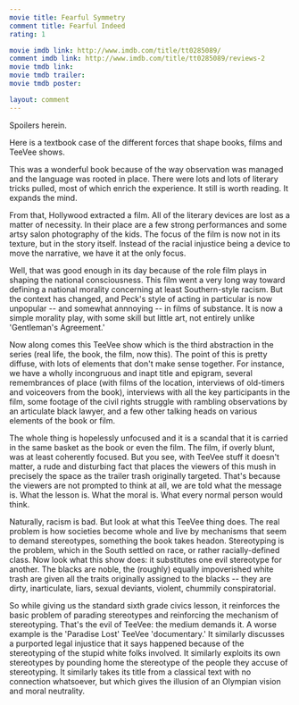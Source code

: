 ```yaml
---
movie title: Fearful Symmetry
comment title: Fearful Indeed
rating: 1

movie imdb link: http://www.imdb.com/title/tt0285089/
comment imdb link: http://www.imdb.com/title/tt0285089/reviews-2
movie tmdb link: 
movie tmdb trailer: 
movie tmdb poster: 

layout: comment
---
```


Spoilers herein.

Here is a textbook case of the different forces that shape books, films and TeeVee shows.

This was a wonderful book because of the way observation was managed and the language was rooted in place. There were lots and lots of literary tricks pulled, most of which enrich the experience. It still is worth reading. It expands the mind.

From that, Hollywood extracted a film. All of the literary devices are lost as a matter of necessity. In their place are a few strong performances and some artsy salon photography of the kids. The focus of the film is now not in its texture, but in the story itself. Instead of the racial injustice being a device to move the narrative, we have it at the only focus.

Well, that was good enough in its day because of the role film plays in shaping the national consciousness. This film went a very long way toward defining a national morality concerning at least Southern-style racism. But the context has changed, and Peck's style of acting in particular is now unpopular -- and somewhat annnoying -- in films of substance. It is now a simple morality play, with some skill but little art, not entirely unlike 'Gentleman's Agreement.'

Now along comes this TeeVee show which is the third abstraction in the series (real life, the book, the film, now this). The point of this is pretty diffuse, with lots of elements that don't make sense together. For instance, we have a wholly incongruous and inapt title and epigram, several remembrances of place (with films of the location, interviews of old-timers and voiceovers from the book), interviews with all the key participants in the film, some footage of the civil rights struggle with rambling observations by an articulate black lawyer, and a few other talking heads on various elements of the book or film. 

The whole thing is hopelessly unfocused and it is a scandal that it is carried in the same basket as the book or even the film. The film, if overly blunt, was at least coherently focused. But you see, with TeeVee stuff it doesn't matter, a rude and disturbing fact that places the viewers of this mush in precisely the space as the trailer trash originally targeted. That's because the viewers are not prompted to think at all, we are told what the message is. What the lesson is. What the moral is. What every normal person would think.

Naturally, racism is bad. But look at what this TeeVee thing does. The real problem is how societies become whole and live by mechanisms that seem to demand stereotypes, something the book takes headon. Stereotyping is the problem, which in the South settled on race, or rather racially-defined class. Now look what this show does: it substitutes one evil stereotype for another. The blacks are noble, the (roughly) equally impoverished white trash are given all the traits originally assigned to the blacks -- they are dirty, inarticulate, liars, sexual deviants, violent, chummily conspiratorial.

So while giving us the standard sixth grade civics lesson, it reinforces the basic problem of parading stereotypes and reinforcing the mechanism of stereotyping. That's the evil of TeeVee: the medium demands it. A worse example is the 'Paradise Lost' TeeVee 'documentary.' It similarly discusses a purported legal injustice that it says happened because of the stereotyping of the stupid white folks involved. It similarly exploits its own stereotypes by pounding home the stereotype of the people they accuse of stereotyping. It similarly takes its title from a classical text with no connection whatsoever, but which gives the illusion of an Olympian vision and moral neutrality.
